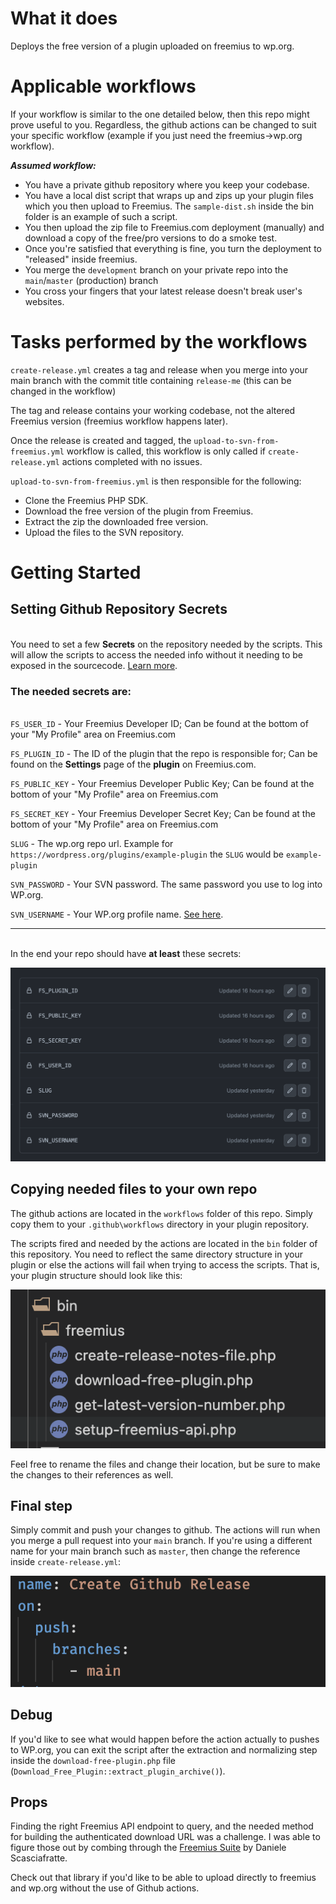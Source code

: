 # What it does
Deploys the free version of a plugin uploaded on freemius to wp.org. 

# Applicable workflows

If your workflow is similar to the one detailed below, then this repo might prove useful to you. Regardless, the github actions can be changed to suit your specific workflow (example if you just need the freemius->wp.org workflow). 

***Assumed workflow:***

- You have a private github repository where you keep your codebase. 
- You have a local dist script that wraps up and zips up your plugin files which you then upload to Freemius. The `sample-dist.sh` inside the bin folder is an example of such a script.
- You then upload the zip file to Freemius.com deployment (manually) and download a copy of the free/pro versions to do a smoke test.
- Once you're satisfied that everything is fine, you turn the deployment to "released" inside freemius.
- You merge the `development` branch on your private repo into the `main`/`master` (production) branch
- You cross your fingers that your latest release doesn't break user's websites.

# Tasks performed by the workflows

`create-release.yml` creates a tag and release when you merge into your main branch with the commit title containing `release-me` (this can be changed in the workflow)

The tag and release contains your working codebase, not the altered Freemius version (freemius workflow happens later).

Once the release is created and tagged, the `upload-to-svn-from-freemius.yml` workflow is called, this workflow is only called if `create-release.yml` actions completed with no issues.


`upload-to-svn-from-freemius.yml` is then responsible for the following:

- Clone the Freemius PHP SDK.
- Download the free version of the plugin from Freemius.
- Extract the zip the downloaded free version.
- Upload the files to the SVN repository.

# Getting Started

## Setting Github Repository Secrets
\
You need to set a few **Secrets** on the repository needed by the scripts. This will allow the scripts to access the needed info without it needing to be exposed in the sourcecode. [Learn more](https://docs.github.com/en/actions/security-guides/encrypted-secrets#creating-encrypted-secrets-for-a-repository).

### The needed secrets are:
\
`FS_USER_ID` - Your Freemius Developer ID; Can be found at the bottom of your "My Profile" area on Freemius.com

`FS_PLUGIN_ID` - The ID of the plugin that the repo is responsible for; Can be found on the **Settings** page of the **plugin** on Freemius.com.

`FS_PUBLIC_KEY` - Your Freemius Developer Public Key; Can be found at the bottom of your "My Profile" area on Freemius.com

`FS_SECRET_KEY` - Your Freemius Developer Secret Key; Can be found at the bottom of your "My Profile" area on Freemius.com

`SLUG` - The wp.org repo url. Example for `https://wordpress.org/plugins/example-plugin` the `SLUG` would be `example-plugin`

`SVN_PASSWORD` - Your SVN password. The same password you use to log into WP.org.

`SVN_USERNAME` - Your WP.org profile name. [See here](./screenshots/svn-username.png). 

---

\
In the end your repo should have **at least** these secrets:

![Secrets screenshot](./screenshots/secrets.png)

## Copying needed files to your own repo

The github actions are located in the `workflows` folder of this repo. Simply copy them to your `.github\workflows` directory in your plugin repository.

The scripts fired and needed by the actions are located in the `bin` folder of this repository. You need to reflect the same directory structure in your plugin or else the actions will fail when trying to access the scripts. That is, your plugin structure should look like this:

![Folder structure](./screenshots/folder-structure.png)

Feel free to rename the files and change their location, but be sure to make the changes to their references as well.

## Final step

Simply commit and push your changes to github. The actions will run when you merge a pull request into your `main` branch. If you're using a different name for your main branch such as `master`, then change the reference inside `create-release.yml`: 


![Folder structure](./screenshots/main-branch-name.png)

## Debug

If you'd like to see what would happen before the action actually to pushes to WP.org, you can exit the script after the extraction and normalizing step inside the `download-free-plugin.php` file (`Download_Free_Plugin::extract_plugin_archive()`).

## Props

Finding the right Freemius API endpoint to query, and the needed method for building the authenticated download URL was a challenge. I was able to figure those out by combing through the [Freemius Suite](https://github.com/CodeAtCode/freemius-suite) by Daniele Scasciafratte. 

Check out that library if you'd like to be able to upload directly to freemius and wp.org without the use of Github actions.